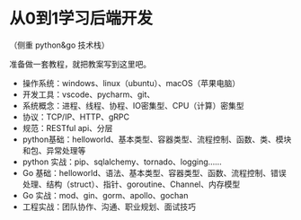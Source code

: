 # 从0到1学习后端开发

（侧重 python&go 技术栈）


准备做一套教程，就把教案写到这里吧。

* 操作系统：windows、linux（ubuntu）、macOS（苹果电脑）
* 开发工具：vscode、pycharm、git、
* 系统概念：进程、线程、协程、IO密集型、CPU（计算）密集型
* 协议：TCP/IP、HTTP、gRPC
* 规范：RESTful api、分层
* python基础：helloworld、基本类型、容器类型、流程控制、函数、类、模块和包、异常处理等
* python 实战：pip、sqlalchemy、tornado、logging……
* Go 基础：helloworld、语法、基本类型、容器类型、函数、流程控制、错误处理、结构（struct）、指针、goroutine、Channel、内存模型
* Go 实战：mod、gin、gorm、apollo、gochan
* 工程实战：团队协作、沟通、职业规划、面试技巧


